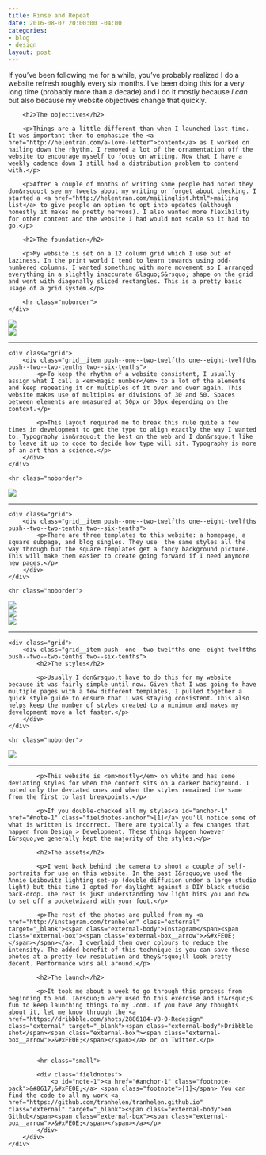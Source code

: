 ```yaml
---
title: Rinse and Repeat
date: 2016-08-07 20:00:00 -04:00
categories:
- blog
- design
layout: post
---
```


<div class="grid grid--full">
    <div class="grid__item push--one--two-twelfths one--eight-twelfths push--two--two-tenths two--six-tenths">
		<p>If you&rsquo;ve been following me for a while, you&rsquo;ve probably realized I do a website refresh roughly every six months. I&rsquo;ve been doing this for a very long time (probably more than a decade) and I do it mostly because <em>I can</em> but also because my website objectives change that quickly.</p>

		<h2>The objectives</h2>

		<p>Things are a little different than when I launched last time. It was important then to emphasize the <a href="http://helentran.com/a-love-letter">content</a> as I worked on nailing down the rhythm. I removed a lot of the ornamentation off the website to encourage myself to focus on writing. Now that I have a weekly cadence down I still had a distribution problem to contend with.</p>

		<p>After a couple of months of writing some people had noted they don&rsquo;t see my tweets about my writing or forget about checking. I started a <a href="http://helentran.com/mailinglist.html">mailing list</a> to give people an option to opt into updates (although honestly it makes me pretty nervous). I also wanted more flexibility for other content and the website I had would not scale so it had to go.</p>

		<h2>The foundation</h2>

		<p>My website is set on a 12 column grid which I use out of laziness. In the print world I tend to learn towards using odd-numbered columns. I wanted something with more movement so I arranged everything in a slightly inaccurate &lsquo;S&rsquo; shape on the grid and went with diagonally sliced rectangles. This is a pretty basic usage of a grid system.</p>

        <hr class="noborder">
    </div>
</div>

<div class="grid">
	<div class="grid__item two--nine-twelfths">
		<img src="./img/post/44-01.jpg">
	</div>
	<div class="grid__item two--three-twelfths">
		<img src="./img/post/44-02.jpg">
	</div>
</div>

<div class="grid grid--full">
	<hr class="noborder">

	<div class="grid">
	    <div class="grid__item push--one--two-twelfths one--eight-twelfths push--two--two-tenths two--six-tenths">
	    	<p>To keep the rhythm of a website consistent, I usually assign what I call a <em>magic number</em> to a lot of the elements and keep repeating it or multiples of it over and over again. This website makes use of multiples or divisions of 30 and 50. Spaces between elements are measured at 50px or 30px depending on the context.</p>

	    	<p>This layout required me to break this rule quite a few times in development to get the type to align exactly the way I wanted to. Typography isn&rsquo;t the best on the web and I don&rsquo;t like to leave it up to code to decide how type will sit. Typography is more of an art than a science.</p>
	    </div>
	</div>

    <hr class="noborder">
</div>

<img src="./img/post/44-03.jpg">

<div class="grid grid--full">
	<hr class="noborder">

	<div class="grid">
	    <div class="grid__item push--one--two-twelfths one--eight-twelfths push--two--two-tenths two--six-tenths">
	    	<p>There are three templates to this website: a homepage, a square subpage, and blog singles. They use  the same styles all the way through but the square templates get a fancy background picture. This will make them easier to create going forward if I need anymore new pages.</p>
	    </div>
	</div>

    <hr class="noborder">
</div>

<div class="grid">
	<div class="grid__item two--one-third">
		<img src="./img/post/44-04.jpg">
	</div>
	<div class="grid__item two--one-third">
		<img src="./img/post/44-06.jpg">
	</div>
	<div class="grid__item two--one-third">
		<img src="./img/post/44-05.jpg">
	</div>
</div>

<div class="grid grid--full">
	<hr class="noborder">

	<div class="grid">
	    <div class="grid__item push--one--two-twelfths one--eight-twelfths push--two--two-tenths two--six-tenths">
	    	<h2>The styles</h2>

	    	<p>Usually I don&rsquo;t have to do this for my website because it was fairly simple until now. Given that I was going to have multiple pages with a few different templates, I pulled together a quick style guide to ensure that I was staying consistent. This also helps keep the number of styles created to a minimum and makes my development move a lot faster.</p>
	    </div>
	</div>

    <hr class="noborder">
</div>

<img src="./img/post/44-07.jpg">

<div class="grid grid--full">
	<div class="grid">
	    <div class="grid__item push--one--two-twelfths one--eight-twelfths push--two--two-tenths two--six-tenths">
			<hr class="noborder">

	    	<p>This website is <em>mostly</em> on white and has some deviating styles for when the content sits on a darker background. I noted only the deviated ones and when the styles remained the same from the first to last breakpoints.</p>

			<p>If you double-checked all my styles<a id="anchor-1" href="#note-1" class="fieldnotes-anchor">[1]</a> you'll notice some of what is written is incorrect. There are typically a few changes that happen from Design > Development. These things happen however I&rsquo;ve generally kept the majority of the styles.</p>

			<h2>The assets</h2>

			<p>I went back behind the camera to shoot a couple of self-portraits for use on this website. In the past I&rsquo;ve used the Annie Leibovitz lighting set-up (double diffusion under a large studio light) but this time I opted for daylight against a DIY black studio back-drop. The rest is just understanding how light hits you and how to set off a pocketwizard with your foot.</p>

			<p>The rest of the photos are pulled from my <a href="http://instagram.com/tranhelen" class="external" target="_blank"><span class="external-body">Instagram</span><span class="external-box"><span class="external-box__arrow">↗&#xFE0E;</span></span></a>. I overlaid them over colours to reduce the intensity. The added benefit of this technique is you can save these photos at a pretty low resolution and they&rsquo;ll look pretty decent. Performance wins all around.</p>

			<h2>The launch</h2>

			<p>It took me about a week to go through this process from beginning to end. I&rsquo;m very used to this exercise and it&rsquo;s fun to keep launching things to my .com. If you have any thoughts about it, let me know through the <a href="https://dribbble.com/shots/2886184-V8-0-Redesign" class="external" target="_blank"><span class="external-body">Dribbble shot</span><span class="external-box"><span class="external-box__arrow">↗&#xFE0E;</span></span></a> or on Twitter.</p>


			<hr class="small">

			<div class="fieldnotes">
			    <p id="note-1"><a href="#anchor-1" class="footnote-back">&#8617;&#xFE0E;</a> <span class="footnote">[1]</span> You can find the code to all my work <a href="https://github.com/tranhelen/tranhelen.github.io" class="external" target="_blank"><span class="external-body">on Github</span><span class="external-box"><span class="external-box__arrow">↗&#xFE0E;</span></span></a></p>
			</div>
	    </div>
	</div>
</div>

